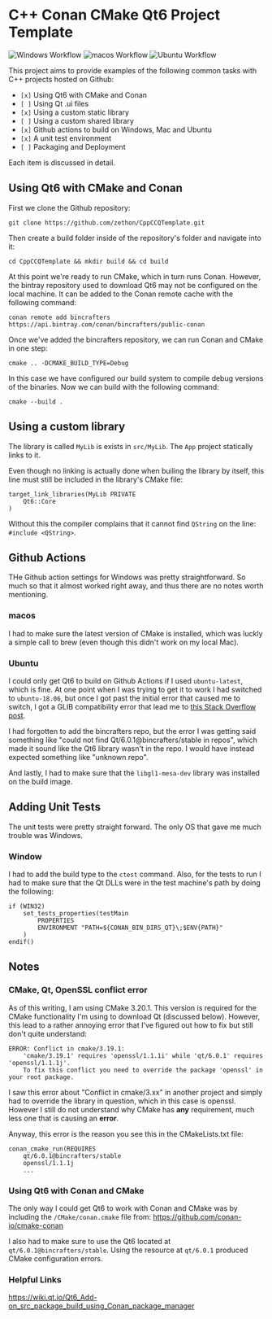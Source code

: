 # C++ Conan CMake Qt6 Project Template

![Windows Workflow](https://github.com/zethon/CppCCQTemplate/actions/workflows/windows.yml/badge.svg)
![macos Workflow](https://github.com/zethon/CppCCQTemplate/actions/workflows/macos.yml/badge.svg)
![Ubuntu Workflow](https://github.com/zethon/CppCCQTemplate/actions/workflows/ubuntu.yml/badge.svg)


This project aims to provide examples of the following common tasks with C++ projects hosted on Github:

* `[x]` Using Qt6 with CMake and Conan
* `[ ]` Using Qt .ui files
* `[x]` Using a custom static library
* `[ ]` Using a custom shared library
* `[x]` Github actions to build on Windows, Mac and Ubuntu
* `[x]` A unit test environment
* `[ ]` Packaging and Deployment

Each item is discussed in detail.
## Using Qt6 with CMake and Conan

First we clone the Github repository:

```
git clone https://github.com/zethon/CppCCQTemplate.git
```

Then create a build folder inside of the repository's folder and navigate into it:

```
cd CppCCQTemplate && mkdir build && cd build
```

At this point we're ready to run CMake, which in turn runs Conan. However, the bintray repository used to download Qt6 may not be configured on the local machine. It can be added to the Conan remote cache with the following command:

```
conan remote add bincrafters https://api.bintray.com/conan/bincrafters/public-conan
```

Once we've added the bincrafters repository, we can run Conan and CMake in one step: 

```
cmake .. -DCMAKE_BUILD_TYPE=Debug
```

In this case we have configured our build system to compile debug versions of the binaries. Now we can build with the following command:

```
cmake --build .
```

## Using a custom library

The library is called `MyLib` is exists in `src/MyLib`. The `App` project statically links to it.

Even though no linking is actually done when builing the library by itself, this line must still be included in the library's CMake file:

```
target_link_libraries(MyLib PRIVATE
    Qt6::Core
)
```

Without this the compiler complains that it cannot find `QString` on the line: `#include <QString>`.

## Github Actions

THe Github action settings for Windows was pretty straightforward. So much so that it almost worked right away, and thus there are no notes worth mentioning.
### macos

I had to make sure the latest version of CMake is installed, which was luckly a simple call to brew (even though this didn't work on my local Mac). 

### Ubuntu

I could only get Qt6 to build on Github Actions if I used `ubuntu-latest`, which is fine. At one point when I was trying to get it to work I had switched to `ubuntu-18.06`, but once I got past the initial error that caused me to switch, I got a GLIB compatibility error that lead me to [this Stack Overflow post](https://stackoverflow.com/questions/64495774/libcrypto-so-undefined-reference-to-fcntlglibc-2-28). 

I had forgotten to add the bincrafters repo, but the error I was getting said something like "could not find Qt/6.0.1@bincrafters/stable in repos", which made it sound like the Qt6 library wasn't in the repo. I would have instead expected something like "unknown repo".

And lastly, I had to make sure that the `libgl1-mesa-dev` library was installed on the build image.

## Adding Unit Tests

The unit tests were pretty straight forward. The only OS that gave me much trouble was Windows.

### Window

I had to add the build type to the `ctest` command. Also, for the tests to run I had to make sure that the Qt DLLs were in the test machine's path by doing the following:

```
if (WIN32)
    set_tests_properties(testMain 
        PROPERTIES
        ENVIRONMENT "PATH=${CONAN_BIN_DIRS_QT}\;$ENV{PATH}"
    )
endif()
```

## Notes
### CMake, Qt, OpenSSL conflict error

As of this writing, I am using CMake 3.20.1. This version is required for the CMake functionality I'm using to download Qt (discussed below). However, this lead to a rather annoying error that I've figured out how to fix but still don't quite understand:

```
ERROR: Conflict in cmake/3.19.1:
    'cmake/3.19.1' requires 'openssl/1.1.1i' while 'qt/6.0.1' requires 'openssl/1.1.1j'.
    To fix this conflict you need to override the package 'openssl' in your root package.
```

I saw this error about "Conflict in cmake/3.xx" in another project and simply had to override the library in question, which in this case is openssl. However I still do not understand why CMake has **any** requirement, much less one that is causing an **error**. 

Anyway, this error is the reason you see this in the CMakeLists.txt file:

```
conan_cmake_run(REQUIRES
    qt/6.0.1@bincrafters/stable
    openssl/1.1.1j
    ...
```
### Using Qt6 with Conan and CMake

The only way I could get Qt6 to work with Conan and CMake was by including the `/CMake/conan.cmake` file from: https://github.com/conan-io/cmake-conan 

I also had to make sure to use the Qt6 located at `qt/6.0.1@bincrafters/stable`. Using the resource at `qt/6.0.1` produced CMake configuration errors.

### Helpful Links

https://wiki.qt.io/Qt6_Add-on_src_package_build_using_Conan_package_manager
